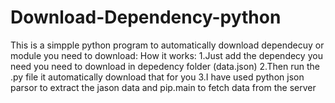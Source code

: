 # Download-Dependency-python
This is a simpple python program to automatically download dependecuy or module you need to download:
How it works:
1.Just add the dependecy you need you need to download in depedency folder (data.json)
2.Then run the .py file it automatically download that for you 
3.I have used python json parsor to extract the jason data and pip.main to fetch data from the server
